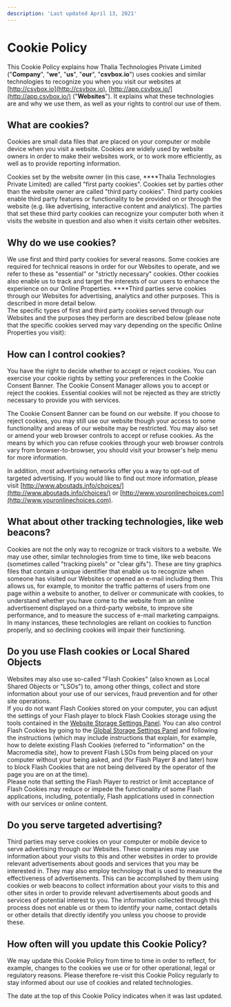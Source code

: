 ```yaml
---
description: 'Last updated April 13, 2021'
---
```


# Cookie Policy

This Cookie Policy explains how Thalia Technologies Private Limited \("**Company**", "**we**", "**us**", "**our**", "**csvbox.io**"\) uses cookies and similar technologies to recognize you when you visit our websites at [http://csvbox.io](http://csvbox.io), [http://app.csvbox.io/](http://app.csvbox.io/) \("**Websites**"\). It explains what these technologies are and why we use them, as well as your rights to control our use of them.

## **What are cookies?**

Cookies are small data files that are placed on your computer or mobile device when you visit a website. Cookies are widely used by website owners in order to make their websites work, or to work more efficiently, as well as to provide reporting information.

Cookies set by the website owner \(in this case, ****Thalia Technologies Private Limited\) are called "first party cookies". Cookies set by parties other than the website owner are called "third party cookies". Third party cookies enable third party features or functionality to be provided on or through the website \(e.g. like advertising, interactive content and analytics\). The parties that set these third party cookies can recognize your computer both when it visits the website in question and also when it visits certain other websites.

##  **Why do we use cookies?**

We use first and third party cookies for several reasons. Some cookies are required for technical reasons in order for our Websites to operate, and we refer to these as "essential" or "strictly necessary" cookies. Other cookies also enable us to track and target the interests of our users to enhance the experience on our Online Properties. ****Third parties serve cookies through our Websites for advertising, analytics and other purposes. This is described in more detail below.  
The specific types of first and third party cookies served through our Websites and the purposes they perform are described below \(please note that the specific cookies served may vary depending on the specific Online Properties you visit\):  


## **How can I control cookies?**

You have the right to decide whether to accept or reject cookies. You can exercise your cookie rights by setting your preferences in the Cookie Consent Banner. The Cookie Consent Manager allows you to accept or reject the cookies. Essential cookies will not be rejected as they are strictly necessary to provide you with services.

The Cookie Consent Banner can be found on our website. If you choose to reject cookies, you may still use our website though your access to some functionality and areas of our website may be restricted. You may also set or amend your web browser controls to accept or refuse cookies. As the means by which you can refuse cookies through your web browser controls vary from browser-to-browser, you should visit your browser's help menu for more information.

In addition, most advertising networks offer you a way to opt-out of targeted advertising. If you would like to find out more information, please visit [http://www.aboutads.info/choices/](http://www.aboutads.info/choices/) or [http://www.youronlinechoices.com](http://www.youronlinechoices.com).  


## **What about other tracking technologies, like web beacons?**

Cookies are not the only way to recognize or track visitors to a website. We may use other, similar technologies from time to time, like web beacons \(sometimes called "tracking pixels" or "clear gifs"\). These are tiny graphics files that contain a unique identifier that enable us to recognize when someone has visited our Websites or opened an e-mail including them. This allows us, for example, to monitor the traffic patterns of users from one page within a website to another, to deliver or communicate with cookies, to understand whether you have come to the website from an online advertisement displayed on a third-party website, to improve site performance, and to measure the success of e-mail marketing campaigns. In many instances, these technologies are reliant on cookies to function properly, and so declining cookies will impair their functioning.

## **Do you use Flash cookies or Local Shared Objects**

Websites may also use so-called "Flash Cookies" \(also known as Local Shared Objects or "LSOs"\) to, among other things, collect and store information about your use of our services, fraud prevention and for other site operations.  
If you do not want Flash Cookies stored on your computer, you can adjust the settings of your Flash player to block Flash Cookies storage using the tools contained in the [Website Storage Settings Panel](http://www.macromedia.com/support/documentation/en/flashplayer/help/settings_manager07.html). You can also control Flash Cookies by going to the [Global Storage Settings Panel](http://www.macromedia.com/support/documentation/en/flashplayer/help/settings_manager03.html) and following the instructions \(which may include instructions that explain, for example, how to delete existing Flash Cookies \(referred to "information" on the Macromedia site\), how to prevent Flash LSOs from being placed on your computer without your being asked, and \(for Flash Player 8 and later\) how to block Flash Cookies that are not being delivered by the operator of the page you are on at the time\).  
Please note that setting the Flash Player to restrict or limit acceptance of Flash Cookies may reduce or impede the functionality of some Flash applications, including, potentially, Flash applications used in connection with our services or online content.

## **Do you serve targeted advertising?**

Third parties may serve cookies on your computer or mobile device to serve advertising through our Websites. These companies may use information about your visits to this and other websites in order to provide relevant advertisements about goods and services that you may be interested in. They may also employ technology that is used to measure the effectiveness of advertisements. This can be accomplished by them using cookies or web beacons to collect information about your visits to this and other sites in order to provide relevant advertisements about goods and services of potential interest to you. The information collected through this process does not enable us or them to identify your name, contact details or other details that directly identify you unless you choose to provide these.

## **How often will you update this Cookie Policy?**

We may update this Cookie Policy from time to time in order to reflect, for example, changes to the cookies we use or for other operational, legal or regulatory reasons. Please therefore re-visit this Cookie Policy regularly to stay informed about our use of cookies and related technologies.

  
The date at the top of this Cookie Policy indicates when it was last updated.

